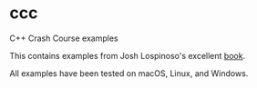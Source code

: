 # ccc
C++ Crash Course examples

This contains examples from Josh Lospinoso's excellent [book](https://nostarch.com/cppcrashcourse).

All examples have been tested on macOS, Linux, and Windows.